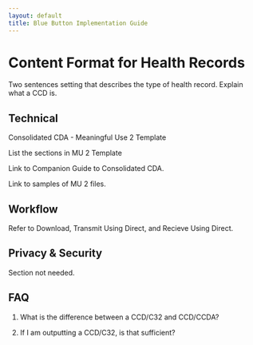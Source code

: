 ```yaml
---
layout: default
title: Blue Button Implementation Guide
---
```


# Content Format for Health Records

Two sentences setting that describes the type of health record. Explain what a CCD is.

## Technical 

Consolidated CDA - Meaningful Use 2 Template

List the sections in MU 2 Template

Link to Companion Guide to Consolidated CDA.

Link to samples of MU 2 files.

## Workflow

Refer to Download, Transmit Using Direct, and Recieve Using Direct.

## Privacy & Security

Section not needed.

## FAQ

1. What is the difference between a CCD/C32 and CCD/CCDA?

2. If I am outputting a CCD/C32, is that sufficient?
